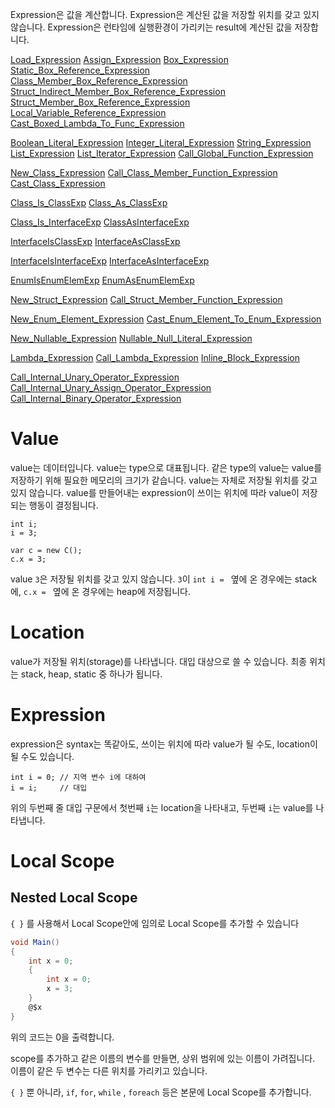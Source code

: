 Expression은 값을 계산합니다. 
Expression은 계산된 값을 저장할 위치를 갖고 있지 않습니다.
Expression은 런타임에 실행환경이 가리키는 result에 계산된 값을 저장합니다.

[Load_Expression](Load_Expression.md)
[Assign_Expression](Assign_Expression.md)
[Box_Expression](Box_Expression.md)
[Static_Box_Reference_Expression](Static_Box_Reference_Expression.md)
[Class_Member_Box_Reference_Expression](Class_Member_Box_Reference_Expression.md)
[Struct_Indirect_Member_Box_Reference_Expression](Struct_Indirect_Member_Box_Reference_Expression.md)
[Struct_Member_Box_Reference_Expression](Struct_Member_Box_Reference_Expression.md)
[Local_Variable_Reference_Expression](Local_Variable_Reference_Expression.md)
[Cast_Boxed_Lambda_To_Func_Expression](Cast_Boxed_Lambda_To_Func_Expression.md)

[Boolean_Literal_Expression](Boolean_Literal_Expression.md)
[Integer_Literal_Expression](Integer_Literal_Expression.md) 
[String_Expression](String_Expression.md)
[List_Expression](List_Expression.md)
[List_Iterator_Expression](List_Iterator_Expression.md)
[Call_Global_Function_Expression](Call_Global_Function_Expression.md)

[New_Class_Expression](New_Class_Expression.md)
[Call_Class_Member_Function_Expression](Call_Class_Member_Function_Expression.md)
[Cast_Class_Expression](Cast_Class_Expression.md)

[Class_Is_ClassExp](Class_Is_ClassExp.md)
[Class_As_ClassExp](Class_As_ClassExp.md)

[Class_Is_InterfaceExp](Class_Is_InterfaceExp.md)
[ClassAsInterfaceExp](ClassAsInterfaceExp.md)

[InterfaceIsClassExp](InterfaceIsClassExp.md)
[InterfaceAsClassExp](InterfaceAsClassExp.md)

[InterfaceIsInterfaceExp](InterfaceIsInterfaceExp.md)
[InterfaceAsInterfaceExp](InterfaceAsInterfaceExp.md)

[EnumIsEnumElemExp](EnumIsEnumElemExp.md)
[EnumAsEnumElemExp](EnumAsEnumElemExp.md)

[New_Struct_Expression](New_Struct_Expression.md)
[Call_Struct_Member_Function_Expression](Call_Struct_Member_Function_Expression.md)

[New_Enum_Element_Expression](New_Enum_Element_Expression.md)
[Cast_Enum_Element_To_Enum_Expression](Cast_Enum_Element_To_Enum_Expression.md)

[New_Nullable_Expression](New_Nullable_Expression.md)
[Nullable_Null_Literal_Expression](Nullable_Null_Literal_Expression.md)

[Lambda_Expression](Lambda_Expression.md)
[Call_Lambda_Expression](Call_Lambda_Expression.md)
[Inline_Block_Expression](Inline_Block_Expression.md)

[Call_Internal_Unary_Operator_Expression](Call_Internal_Unary_Operator_Expression.md)
[Call_Internal_Unary_Assign_Operator_Expression](Call_Internal_Unary_Assign_Operator_Expression.md)
[Call_Internal_Binary_Operator_Expression](Call_Internal_Binary_Operator_Expression.md)

# Value
value는 데이터입니다. value는 type으로 대표됩니다. 같은 type의 value는 value를 저장하기 위해 필요한 메모리의 크기가 같습니다. value는 자체로 저장될 위치를 갖고 있지 않습니다. value를 만들어내는 expression이 쓰이는 위치에 따라 value이 저장되는 행동이 결정됩니다.
```
int i;
i = 3;

var c = new C();
c.x = 3;
```
value `3`은 저장될 위치를 갖고 있지 않습니다. `3`이 `int i = ` 옆에 온 경우에는 stack에,  `c.x = ` 옆에 온 경우에는 heap에 저장됩니다.
# Location
value가 저장될 위치(storage)를 나타냅니다. 대입 대상으로 쓸 수 있습니다. 최종 위치는 stack, heap, static 중 하나가 됩니다.
# Expression
expression은 syntax는 똑같아도, 쓰이는 위치에 따라 value가 될 수도, location이 될 수도 있습니다.
```
int i = 0; // 지역 변수 i에 대하여 
i = i;     // 대입
```
위의 두번째 줄 대입 구문에서 첫번째 `i`는 location을 나타내고, 두번째 `i`는 value를 나타냅니다.

# Local Scope


## Nested Local Scope
`{ }` 를 사용해서 Local Scope안에 임의로 Local Scope를 추가할 수 있습니다 
```cs
void Main()
{
    int x = 0;
    {
        int x = 0;
        x = 3;
    }
    @$x
}
```
위의 코드는 0을 출력합니다.

scope를 추가하고 같은 이름의 변수를 만들면, 상위 범위에 있는 이름이 가려집니다. 이름이 같은 두 변수는 다른 위치를 가리키고 있습니다. 

`{ }` 뿐 아니라, `if`, `for`,  `while` , `foreach` 등은 본문에 Local Scope를 추가합니다.
